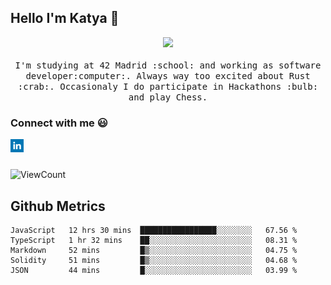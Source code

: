 
## Hello I'm Katya :wave:

<p align="center">
  <img src="https://raw.githubusercontent.com/coderjojo/coderjojo/master/img/github.gif" width=100>
  <br><br>
  <samp>
    I'm studying at 42 Madrid :school: </a> and working as software developer:computer:. Always way too excited about Rust :crab:. Occasionaly I do participate in Hackathons :bulb: and play Chess.
  </samp>
</p>

### Connect with me :smiley:
<a href="https://www.linkedin.com/in/ekaterina-prusakova-b209b494/">
  <img align="left" alt="Katya Prusakova" width="21px" src="https://raw.githubusercontent.com/edent/SuperTinyIcons/099dc12b59179d07d534069bc8551718f786d91a/images/svg/linkedin.svg" />
</a>
<br/><br/>


<!--  ![visitors](https://visitor-badge.glitch.me/badge?page_id=KatyaPrusakova/KatyaPrusakova) -->

![ViewCount](https://views.whatilearened.today/views/github/KatyaPrusakova/views.svg)

## Github Metrics

<!--START_SECTION:waka-->

```text
JavaScript   12 hrs 30 mins  █████████████████░░░░░░░░   67.56 %
TypeScript   1 hr 32 mins    ██░░░░░░░░░░░░░░░░░░░░░░░   08.31 %
Markdown     52 mins         █▒░░░░░░░░░░░░░░░░░░░░░░░   04.75 %
Solidity     51 mins         █▒░░░░░░░░░░░░░░░░░░░░░░░   04.68 %
JSON         44 mins         █░░░░░░░░░░░░░░░░░░░░░░░░   03.99 %
```

<!--END_SECTION:waka-->